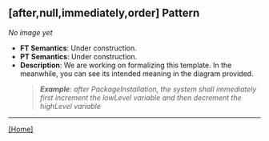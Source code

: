 ## [after,null,immediately,order] Pattern
_No image yet_
 * **FT Semantics**: Under construction.
 * **PT Semantics**: Under construction.
 * **Description**: We are working on formalizing this template. In the meanwhile, you can see its intended meaning in the diagram provided.
   > **_Example_**: _after PackageInstallation,  the system shall immediately first  increment the lowLevel variable and then  decrement the highLevel variable_   
***
[[Home]](../semantics.md)